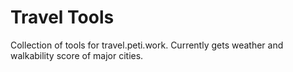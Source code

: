 # Travel Tools

Collection of tools for travel.peti.work. Currently gets weather and walkability score of major cities.